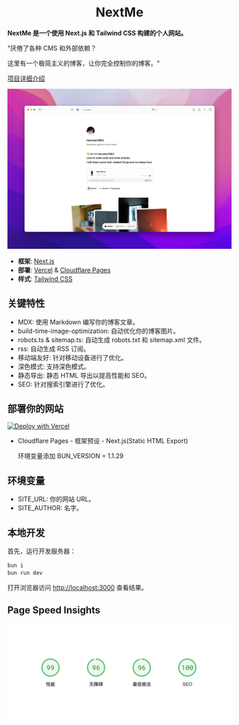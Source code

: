 <h1 align="center">NextMe</h1>

<strong>NextMe 是一个使用 Next.js 和 Tailwind CSS 构建的个人网站。</strong>

"厌倦了各种 CMS 和外部依赖？

这里有一个极简主义的博客，让你完全控制你的博客。"

<a href="https://buycoffee.top/blog/tech/nextme">项目详细介绍</a>

![screen-shot-one](/.github/shot.jpeg)

- **框架**: [Next.js](https://nextjs.org/)
- **部署**: [Vercel](https://vercel.com) & [Cloudflare Pages](https://pages.cloudflare.com/)
- **样式**: [Tailwind CSS](https://tailwindcss.com)

## 关键特性

- MDX: 使用 Markdown 编写你的博客文章。
- build-time-image-optimization: 自动优化你的博客图片。
- robots.ts & sitemap.ts: 自动生成 robots.txt 和 sitemap.xml 文件。
- rss: 自动生成 RSS 订阅。
- 移动端友好: 针对移动设备进行了优化。
- 深色模式: 支持深色模式。
- 静态导出: 静态 HTML 导出以提高性能和 SEO。
- SEO: 针对搜索引擎进行了优化。

## 部署你的网站

[![Deploy with Vercel](https://vercel.com/button)](https://vercel.com/new/clone?repository-url=https%3A%2F%2Fgithub.com%2Fhamster1963%2Fnextme&env=SITE_URL,SITE_AUTHOR)

- Cloudflare Pages - 框架预设 - Next.js(Static HTML Export)

  环境变量添加 BUN_VERSION = 1.1.29

## 环境变量

- SITE_URL: 你的网站 URL。
- SITE_AUTHOR: 名字。

## 本地开发

首先，运行开发服务器：

```bash
bun i
bun run dev
```

打开浏览器访问 [http://localhost:3000](http://localhost:3000) 查看结果。

## Page Speed Insights

![Page Speed Insights](/.github/speed.png)
